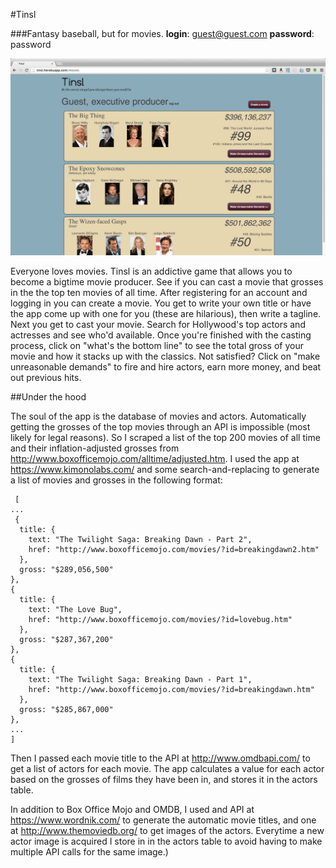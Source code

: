 #Tinsl

###Fantasy baseball, but for movies.
**login**: guest@guest.com
**password**: password

![Tinsl Screenshot](/screenshots/TinslScreenshot.gif)

Everyone loves movies.  Tinsl is an addictive game that allows you to become a bigtime movie producer.  See if you can cast a movie that grosses in the the top ten movies of all time.  After registering for an account and logging in you can create a movie.  You get to write your own title or have the app come up with one for you (these are hilarious), then write a tagline.  Next you get to cast your movie.  Search for Hollywood's top actors and actresses and see who'd available. Once you're finished with the casting process, click on "what's the bottom line" to see the total gross of your movie and how it stacks up with the classics.  Not satisfied?  Click on "make unreasonable demands" to fire and hire actors, earn more money, and beat out previous hits.


##Under the hood

The soul of the app is the database of movies and actors.  Automatically getting the grosses of the top movies through an API is impossible (most likely for legal reasons).  So I scraped a list of the top 200 movies of all time and their inflation-adjusted grosses from http://www.boxofficemojo.com/alltime/adjusted.htm.  I used the app at https://www.kimonolabs.com/ and some search-and-replacing to generate a list of movies and grosses in the following format:

	 [
	...
	 {
      title: {
        text: "The Twilight Saga: Breaking Dawn - Part 2",
        href: "http://www.boxofficemojo.com/movies/?id=breakingdawn2.htm"
      },
      gross: "$289,056,500"
    },
    {
      title: {
        text: "The Love Bug",
        href: "http://www.boxofficemojo.com/movies/?id=lovebug.htm"
      },
      gross: "$287,367,200"
    },
    {
      title: {
        text: "The Twilight Saga: Breaking Dawn - Part 1",
        href: "http://www.boxofficemojo.com/movies/?id=breakingdawn.htm"
      },
      gross: "$285,867,000"
    },
    ...
    ]

Then I passed each movie title to the API at http://www.omdbapi.com/ to get a list of actors for each movie.  The app calculates a value for each actor based on the grosses of films they have been in, and stores it in the actors table.

In addition to Box Office Mojo and OMDB, I used and API at https://www.wordnik.com/ to generate the automatic movie titles, and one at http://www.themoviedb.org/ to get images of the actors.  Everytime a new actor image is acquired I store in in the actors table to avoid having to make multiple API calls for the same image.)

